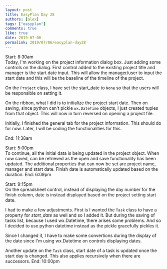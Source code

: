 ```yaml
---
layout: post
title: EasyPlan Day 28
authors: [alex]
tags: ["easyplan"]
comments: true
like: true
date: 2019-07-06
permalink: 2019/07/06/easyplan-day28
---
```

Start: 8:30am  
Today, I'm working on the project information dialog box. Just adding some controls on the dialog. First control added to the existing project title and manager is the start date input. This will allow the manager/user to input the start date and this will be the baseline of the timeline of the project.

On the ```Project``` class, I have set the start_date to ```None``` so that the users will be responsible on setting it.

On the ribbon, what I did is to initialize the project start date. Then on saving, since python can't pickle ```wx.DateTime``` objects, I just created tuples from that object. This will now in turn reversed on opening a project file.

Initially, I finished the general tab for the project information. This should do for now. Later, I will be coding the functionalities for this.

End: 11:38am  

Start: 5:00pm  
To continue, all the initial data is being updated in the project object. When now saved, can be retrieved as the open and save functionality has been updated. The additional properties that can now be set are project name, manager and start date. Finish date is automatically updated based on the duration.
End: 6:09pm  

Start: 9:15pm  
On the spreadsheet control, instead of displaying the day number for the finish column, date is instead displayed based on the project setting start date.

I had to make a few adjustments. First is I wanted the ```Task``` class to have a property for _start_date_ as well and so I added it. But during the saving of tasks list, because I used wx.Datetime, there arises some problems. And so I decided to use python datetime instead as the pickle gracefully pickles it.

Since I changed it, I have to make some convertions during the display of the date since I'm using wx.Datetime on controls displaying dates.

Another update on the ```Task``` class, start date of a task is updated once the start day is changed. This also applies recursively when there are successors.
End: 10:00pm  
